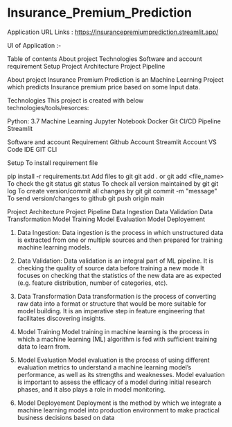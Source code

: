 # Insurance_Premium_Prediction

Application URL Links :
https://insurancepremiumprediction.streamlit.app/

UI of Application :-

Table of contents
About project
Technologies
Software and account requirement
Setup
Project Architecture
Project Pipeline

About project
Insurance Premium Prediction is an Machine Learning Project which predicts Insurance premium price based on some Input data.


Technologies
This project is created with below technologies/tools/resorces:

Python: 3.7
Machine Learning
Jupyter Notebook
Docker
Git
CI/CD Pipeline
Streamlit

Software and account Requirement
Github Account
Streamlit Account
VS Code IDE
GIT CLI

Setup
To install requirement file

pip install -r requirements.txt
Add files to git git add . or git add <file_name>
To check the git status git status
To check all version maintained by git git log
To create version/commit all changes by git git commit -m "message"
To send version/changes to github git push origin main

Project Architecture
Project Pipeline
Data Ingestion
Data Validation
Data Transformation
Model Training
Model Evaluation
Model Deployement

1. Data Ingestion:
Data ingestion is the process in which unstructured data is extracted from one or multiple sources and then prepared for training machine learning models.

2. Data Validation:
Data validation is an integral part of ML pipeline. It is checking the quality of source data before training a new mode
It focuses on checking that the statistics of the new data are as expected (e.g. feature distribution, number of categories, etc).

3. Data Transformation
Data transformation is the process of converting raw data into a format or structure that would be more suitable for model building.
It is an imperative step in feature engineering that facilitates discovering insights.

4. Model Training
Model training in machine learning is the process in which a machine learning (ML) algorithm is fed with sufficient training data to learn from.

5. Model Evaluation
Model evaluation is the process of using different evaluation metrics to understand a machine learning model’s performance, as well as its strengths and weaknesses.
Model evaluation is important to assess the efficacy of a model during initial research phases, and it also plays a role in model monitoring.

6. Model Deployement
Deployment is the method by which we integrate a machine learning model into production environment to make practical business decisions based on data
